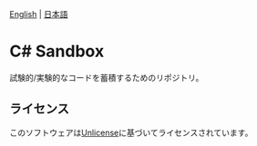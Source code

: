 [English](README.md) | [日本語](README.ja.md)

# C# Sandbox

試験的/実験的なコードを蓄積するためのリポジトリ。

## ライセンス

このソフトウェアは[Unlicense](LICENSE)に基づいてライセンスされています。
